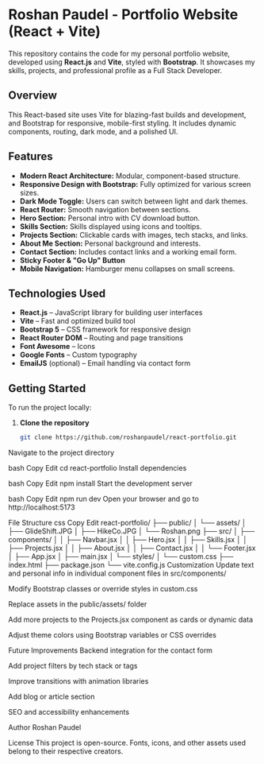# Roshan Paudel - Portfolio Website (React + Vite)

This repository contains the code for my personal portfolio website, developed using **React.js** and **Vite**, styled with **Bootstrap**. It showcases my skills, projects, and professional profile as a Full Stack Developer.

## Overview

This React-based site uses Vite for blazing-fast builds and development, and Bootstrap for responsive, mobile-first styling. It includes dynamic components, routing, dark mode, and a polished UI.

## Features

- **Modern React Architecture:** Modular, component-based structure.
- **Responsive Design with Bootstrap:** Fully optimized for various screen sizes.
- **Dark Mode Toggle:** Users can switch between light and dark themes.
- **React Router:** Smooth navigation between sections.
- **Hero Section:** Personal intro with CV download button.
- **Skills Section:** Skills displayed using icons and tooltips.
- **Projects Section:** Clickable cards with images, tech stacks, and links.
- **About Me Section:** Personal background and interests.
- **Contact Section:** Includes contact links and a working email form.
- **Sticky Footer & "Go Up" Button**
- **Mobile Navigation:** Hamburger menu collapses on small screens.

## Technologies Used

- **React.js** – JavaScript library for building user interfaces
- **Vite** – Fast and optimized build tool
- **Bootstrap 5** – CSS framework for responsive design
- **React Router DOM** – Routing and page transitions
- **Font Awesome** – Icons
- **Google Fonts** – Custom typography
- **EmailJS** (optional) – Email handling via contact form

## Getting Started

To run the project locally:

1. **Clone the repository**
   ```bash
   git clone https://github.com/roshanpaudel/react-portfolio.git
   ```
Navigate to the project directory

bash
Copy
Edit
cd react-portfolio
Install dependencies

bash
Copy
Edit
npm install
Start the development server

bash
Copy
Edit
npm run dev
Open your browser and go to http://localhost:5173

File Structure
css
Copy
Edit
react-portfolio/
├── public/
│   └── assets/
│       ├── GlideShift.JPG
│       ├── HikeCo.JPG
│       └── Roshan.png
├── src/
│   ├── components/
│   │   ├── Navbar.jsx
│   │   ├── Hero.jsx
│   │   ├── Skills.jsx
│   │   ├── Projects.jsx
│   │   ├── About.jsx
│   │   ├── Contact.jsx
│   │   └── Footer.jsx
│   ├── App.jsx
│   ├── main.jsx
│   └── styles/
│       └── custom.css
├── index.html
├── package.json
└── vite.config.js
Customization
Update text and personal info in individual component files in src/components/

Modify Bootstrap classes or override styles in custom.css

Replace assets in the public/assets/ folder

Add more projects to the Projects.jsx component as cards or dynamic data

Adjust theme colors using Bootstrap variables or CSS overrides

Future Improvements
Backend integration for the contact form

Add project filters by tech stack or tags

Improve transitions with animation libraries

Add blog or article section

SEO and accessibility enhancements

Author
Roshan Paudel

License
This project is open-source. Fonts, icons, and other assets used belong to their respective creators.